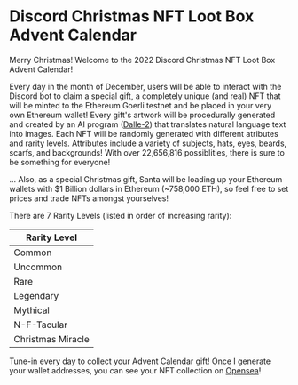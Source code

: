 # Discord Christmas NFT Loot Box Advent Calendar

Merry Christmas!
Welcome to the 2022 Discord Christmas NFT Loot Box Advent Calendar!

Every day in the month of December, users will be able to interact with the Discord bot to claim a special gift, a completely unique (and real) NFT that will be minted to the Ethereum Goerli testnet and be placed in your very own Ethereum wallet!
Every gift's artwork will be procedurally generated and created by an AI program ([Dalle-2](https://openai.com/dall-e-2/)) that translates natural language text into images.
Each NFT will be randomly generated with different atributes and rarity levels.
Attributes include a variety of subjects, hats, eyes, beards, scarfs, and backgrounds!
With over 22,656,816 possiblities, there is sure to be something for everyone!

... Also, as a special Christmas gift, Santa will be loading up your Ethereum wallets with $1 Billion dollars in Ethereum (~758,000 ETH), so feel free to set prices and trade NFTs amongst yourselves!

There are 7 Rarity Levels (listed in order of increasing rarity):

| Rarity Level      |
| -----------       |
| Common            |
| Uncommon          |
| Rare              |
| Legendary         |
| Mythical          |
| N-F-Tacular       |
| Christmas Miracle |

Tune-in every day to collect your Advent Calendar gift!
Once I generate your wallet addresses, you can see your NFT collection on [Opensea](https://testnets.opensea.io/)!
